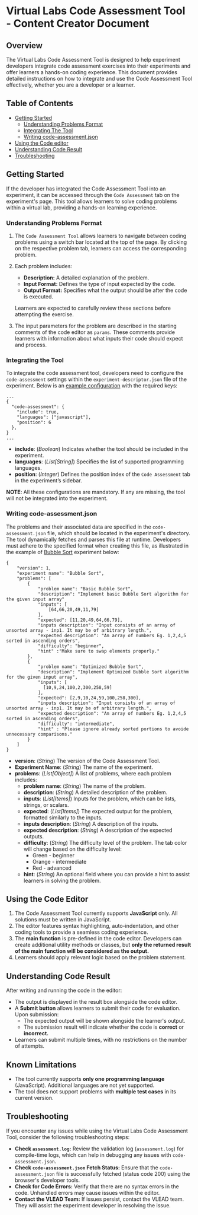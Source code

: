 # Virtual Labs Code Assessment Tool - Content Creator Document

## Overview

The Virtual Labs Code Assessment Tool is designed to help experiment developers integrate code assessment exercises into their experiments and offer learners a hands-on coding experience. This document provides detailed instructions on how to integrate and use the Code Assessment Tool effectively, whether you are a developer or a learner.

## Table of Contents

- [Getting Started](#getting-started)
  - [Understanding Problems Format](#understanding-problems-format)
  - [Integrating The Tool](#integrating-the-tool)
  - [Writing code-assessment.json](#writing-code-assessment.json)
- [Using the Code editor](#using-the-code-editor)
- [Understanding Code Result](#understanding-code-result)
- [Troubleshooting](#troubleshooting)

## Getting Started

If the developer has integrated the Code Assessment Tool into an experiment, it can be accessed through the `Code Assessment` tab on the experiment's page. This tool allows learners to solve coding problems within a virtual lab, providing a hands-on learning experience.

### Understanding Problems Format

1. The `Code Assessment Tool` allows learners to navigate between coding problems using a switch bar located at the top of the page. By clicking on the respective problem tab, learners can access the corresponding problem.

2. Each problem includes:

    - **Description:** A detailed explanation of the problem.
    - **Input Format:** Defines the type of input expected by the code.
    - **Output Format:** Specifies what the output should be after the code is executed.
    
    Learners are expected to carefully review these sections before attempting the exercise. 

3. The input parameters for the problem are described in the starting comments of the code editor as `params`. These comments provide learners with information about what inputs their code should expect and process.

### Integrating the Tool

To integrate the code assessment tool, developers need to configure the `code-assessment` settings within the `experiment-descriptor.json` file of the experiment. Below is an [example configuration](https://github.com/virtual-labs/exp-bubble-sort-iiith/blob/main/experiment-descriptor.json) with the required keys:
```
...
{
  "code-assessment": {
    "include": true,
    "languages": ["javascript"],
    "position": 6
  },
}
...
```
- **include**: (*Boolean*) Indicates whether the tool should be included in the experiment.
- **languages**: (*List[String]*) Specifies the list of supported programming languages.
- **position**: (*Integer*) Defines the position index of the `Code Assessment` tab in the experiment’s sidebar.

**NOTE**: All these configurations are mandatory. If any are missing, the tool will not be integrated into the experiment.

### Writing code-assessment.json

The problems and their associated data are specified in the `code-assessment.json` file, which should be located in the experiment's directory. The tool dynamically fetches and parses this file at runtime. Developers must adhere to the specified format when creating this file, as illustrated in the example of [Bubble Sort](https://ds1-iiith.vlabs.ac.in/exp/bubble-sort/code-assessment.html) experiment below:
```
{
    "version": 1,
    "experiment name": "Bubble Sort",
    "problems": [
        {
            "problem name": "Basic Bubble Sort",
            "description": "Implement basic Bubble Sort algorithm for the given input array"
            "inputs": [
                [64,66,20,49,11,79]
            ],
            "expected": [11,20,49,64,66,79],
            "inputs description": "Input consists of an array of unsorted array - inp1. It may be of arbitrary length.",
            "expected description": "An array of numbers Eg. 1,2,4,5 sorted in ascending orders",
            "difficulty": "beginner",
            "hint" :"Make sure to swap elements properly."
        },
        {
            "problem name": "Optimized Bubble Sort",
            "description": "Implement Optimized Bubble Sort algorithm for the given input array",
            "inputs": [
              [10,9,24,100,2,300,258,59]
            ],
            "expected": [2,9,10,24,59,100,258,300],
            "inputs description": "Input consists of an array of unsorted array - inp1. It may be of arbitrary length.",
            "expected description": "An array of numbers Eg. 1,2,4,5 sorted in ascending orders",
            "difficulty": "intermediate",
            "hint" : "Please ignore already sorted portions to avoide unnecessary comparisons."
        }
    ]
}
```

- **version**: (*String*) The version of the Code Assessment Tool.
- **Experiment Name**: (*String*) The name of the experiment.
- **problems**: (*List[Object]*) A list of problems, where each problem includes:
  - **problem name**: (*String*) The name of the problem.
  - **description**: (*String*) A detailed description of the problem.
  - **inputs**: (*List[Items]*) Inputs for the problem, which can be lists, strings, or scalars.
  - **expected**: (*List[Items]*) The expected output for the problem, formatted similarly to the inputs.
  - **inputs description**: (*String*) A description of the inputs.
  - **expected description**: (*String*) A description of the expected outputs.
  - **difficulty**: (*String*) The difficulty level of the problem. The tab color will change based on the difficulty level:
      - Green - beginner
      - Orange - intermediate
      - Red - advanced
  - **hint**: (*String*) An optional field where you can provide a hint to assist learners in solving the problem.

## Using the Code Editor
1. The Code Assessment Tool currently supports **JavaScript** only. All solutions must be written in JavaScript.
2. The editor features syntax highlighting, auto-indentation, and other coding tools to provide a seamless coding experience.
3. The **main function** is pre-defined in the code editor. Developers can create additional utility methods or classes, but **only the returned result of the main function will be considered as the output.**
4. Learners should apply relevant logic based on the problem statement.

## Understanding Code Result
After writing and running the code in the editor:

- The output is displayed in the result box alongside the code editor.
- A **Submit button** allows learners to submit their code for evaluation. Upon submission:
  - The expected output will be shown alongside the learner's output.
  - The submission result will indicate whether the code is **correct** or **incorrect.**
- Learners can submit multiple times, with no restrictions on the number of attempts.

## Known Limitations

- The tool currently supports **only one programming language** (JavaScript). Additional languages are not yet supported.
- The tool does not support problems with **multiple test cases** in its current version.

## Troubleshooting

If you encounter any issues while using the Virtual Labs Code Assessment Tool, consider the following troubleshooting steps:

- **Check `assessment.log`:**
  Review the validation log (`assessment.log`) for compile-time logs, which can help in debugging any issues with `code-assessment.json`.
- **Check `code-assessment.json` Fetch Status:**
  Ensure that the `code-assessment.json` file is successfully fetched (status code 200) using the browser's developer tools.
- **Check for Code Errors:**
  Verify that there are no syntax errors in the code. Unhandled errors may cause issues within the editor.
- **Contact the VLEAD Team:**
  If issues persist, contact the VLEAD team. They will assist the experiment developer in resolving the issue.
